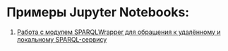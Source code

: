 ﻿# Примеры Jupyter Notebooks: 
1. [Работа с модулем SPARQLWrapper для обращения к удалённому и локальному SPARQL-сервису](https://github.com/dm-fedorov/Jupyter-Notebooks/blob/master/SPARQLWrapper.ipynb)

